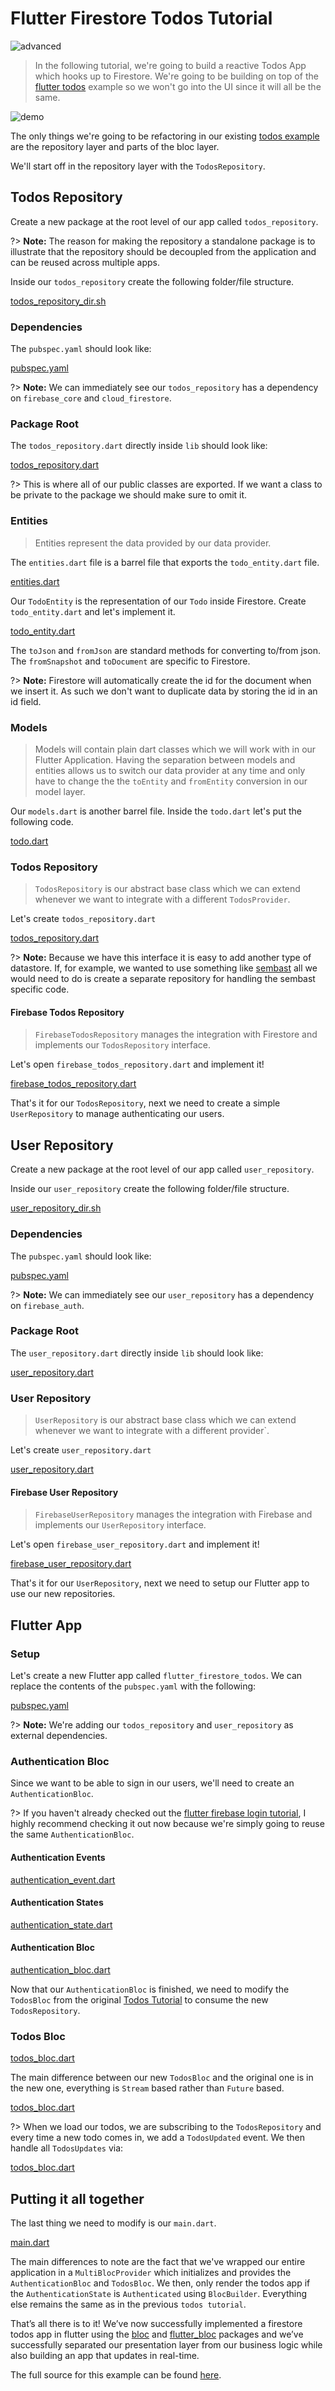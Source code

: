 # Flutter Firestore Todos Tutorial

![advanced](https://img.shields.io/badge/level-advanced-red.svg)

> In the following tutorial, we're going to build a reactive Todos App which hooks up to Firestore. We're going to be building on top of the [flutter todos](https://bloclibrary.dev/#/fluttertodostutorial) example so we won't go into the UI since it will all be the same.

![demo](./assets/gifs/flutter_firestore_todos.gif)

The only things we're going to be refactoring in our existing [todos example](https://github.com/mit-73/Bloc/tree/master/examples/flutter_todos) are the repository layer and parts of the bloc layer.

We'll start off in the repository layer with the `TodosRepository`.

## Todos Repository

Create a new package at the root level of our app called `todos_repository`.

?> **Note:** The reason for making the repository a standalone package is to illustrate that the repository should be decoupled from the application and can be reused across multiple apps.

Inside our `todos_repository` create the following folder/file structure.

[todos_repository_dir.sh](../_snippets/flutter_firestore_todos_tutorial/todos_repository_dir.sh.md ':include')

### Dependencies

The `pubspec.yaml` should look like:

[pubspec.yaml](../_snippets/flutter_firestore_todos_tutorial/todos_repository_pubspec.yaml.md ':include')

?> **Note:** We can immediately see our `todos_repository` has a dependency on `firebase_core` and `cloud_firestore`.

### Package Root

The `todos_repository.dart` directly inside `lib` should look like:

[todos_repository.dart](../_snippets/flutter_firestore_todos_tutorial/todos_repository_library.dart.md ':include')

?> This is where all of our public classes are exported. If we want a class to be private to the package we should make sure to omit it.

### Entities

> Entities represent the data provided by our data provider.

The `entities.dart` file is a barrel file that exports the `todo_entity.dart`
file.

[entities.dart](../_snippets/flutter_firestore_todos_tutorial/entities_barrel.dart.md ':include')

Our `TodoEntity` is the representation of our `Todo` inside Firestore.
Create `todo_entity.dart` and let's implement it.

[todo_entity.dart](../_snippets/flutter_firestore_todos_tutorial/todo_entity.dart.md ':include')

The `toJson` and `fromJson` are standard methods for converting to/from json.
The `fromSnapshot` and `toDocument` are specific to Firestore.

?> **Note:** Firestore will automatically create the id for the document when we insert it. As such we don't want to duplicate data by storing the id in an id field.

### Models

> Models will contain plain dart classes which we will work with in our Flutter Application. Having the separation between models and entities allows us to switch our data provider at any time and only have to change the the `toEntity` and `fromEntity` conversion in our model layer.

Our `models.dart` is another barrel file.
Inside the `todo.dart` let's put the following code.

[todo.dart](../_snippets/flutter_firestore_todos_tutorial/todo.dart.md ':include')

### Todos Repository

> `TodosRepository` is our abstract base class which we can extend whenever we want to integrate with a different `TodosProvider`.

Let's create `todos_repository.dart`

[todos_repository.dart](../_snippets/flutter_firestore_todos_tutorial/todos_repository.dart.md ':include')

?> **Note:** Because we have this interface it is easy to add another type of datastore. If, for example, we wanted to use something like [sembast](https://pub.dev/flutter/packages?q=sembast) all we would need to do is create a separate repository for handling the sembast specific code.

#### Firebase Todos Repository

> `FirebaseTodosRepository` manages the integration with Firestore and implements our `TodosRepository` interface.

Let's open `firebase_todos_repository.dart` and implement it!

[firebase_todos_repository.dart](../_snippets/flutter_firestore_todos_tutorial/firebase_todos_repository.dart.md ':include')

That's it for our `TodosRepository`, next we need to create a simple `UserRepository` to manage authenticating our users.

## User Repository

Create a new package at the root level of our app called `user_repository`.

Inside our `user_repository` create the following folder/file structure.

[user_repository_dir.sh](../_snippets/flutter_firestore_todos_tutorial/user_repository_dir.sh.md ':include')

### Dependencies

The `pubspec.yaml` should look like:

[pubspec.yaml](../_snippets/flutter_firestore_todos_tutorial/user_repository_pubspec.yaml.md ':include')

?> **Note:** We can immediately see our `user_repository` has a dependency on `firebase_auth`.

### Package Root

The `user_repository.dart` directly inside `lib` should look like:

[user_repository.dart](../_snippets/flutter_firestore_todos_tutorial/user_repository_library.dart.md ':include')

### User Repository

> `UserRepository` is our abstract base class which we can extend whenever we want to integrate with a different provider`.

Let's create `user_repository.dart`

[user_repository.dart](../_snippets/flutter_firestore_todos_tutorial/user_repository.dart.md ':include')

#### Firebase User Repository

> `FirebaseUserRepository` manages the integration with Firebase and implements our `UserRepository` interface.

Let's open `firebase_user_repository.dart` and implement it!

[firebase_user_repository.dart](../_snippets/flutter_firestore_todos_tutorial/firebase_user_repository.dart.md ':include')

That's it for our `UserRepository`, next we need to setup our Flutter app to use our new repositories.

## Flutter App

### Setup

Let's create a new Flutter app called `flutter_firestore_todos`. We can replace the contents of the `pubspec.yaml` with the following:

[pubspec.yaml](../_snippets/flutter_firestore_todos_tutorial/pubspec.yaml.md ':include')

?> **Note:** We're adding our `todos_repository` and `user_repository` as external dependencies.

### Authentication Bloc

Since we want to be able to sign in our users, we'll need to create an `AuthenticationBloc`.

?> If you haven't already checked out the [flutter firebase login tutorial](https://bloclibrary.dev/#/flutterfirebaselogintutorial), I highly recommend checking it out now because we're simply going to reuse the same `AuthenticationBloc`.

#### Authentication Events

[authentication_event.dart](../_snippets/flutter_firestore_todos_tutorial/authentication_event.dart.md ':include')

#### Authentication States

[authentication_state.dart](../_snippets/flutter_firestore_todos_tutorial/authentication_state.dart.md ':include')

#### Authentication Bloc

[authentication_bloc.dart](../_snippets/flutter_firestore_todos_tutorial/authentication_bloc.dart.md ':include')

Now that our `AuthenticationBloc` is finished, we need to modify the `TodosBloc` from the original [Todos Tutorial](https://bloclibrary.dev/#/fluttertodostutorial) to consume the new `TodosRepository`.

### Todos Bloc

[todos_bloc.dart](../_snippets/flutter_firestore_todos_tutorial/todos_bloc.dart.md ':include')

The main difference between our new `TodosBloc` and the original one is in the new one, everything is `Stream` based rather than `Future` based.

[todos_bloc.dart](../_snippets/flutter_firestore_todos_tutorial/map_load_todos_to_state.dart.md ':include')

?> When we load our todos, we are subscribing to the `TodosRepository` and every time a new todo comes in, we add a `TodosUpdated` event. We then handle all `TodosUpdates` via:

[todos_bloc.dart](../_snippets/flutter_firestore_todos_tutorial/map_todos_updated_to_state.dart.md ':include')

## Putting it all together

The last thing we need to modify is our `main.dart`.

[main.dart](../_snippets/flutter_firestore_todos_tutorial/main.dart.md ':include')

The main differences to note are the fact that we've wrapped our entire application in a `MultiBlocProvider` which initializes and provides the `AuthenticationBloc` and `TodosBloc`. We then, only render the todos app if the `AuthenticationState` is `Authenticated` using `BlocBuilder`. Everything else remains the same as in the previous `todos tutorial`.

That’s all there is to it! We’ve now successfully implemented a firestore todos app in flutter using the [bloc](https://pub.dev/packages/bloc) and [flutter_bloc](https://pub.dev/packages/flutter_bloc) packages and we’ve successfully separated our presentation layer from our business logic while also building an app that updates in real-time.

The full source for this example can be found [here](https://github.com/mit-73/Bloc/tree/master/examples/flutter_firestore_todos).
